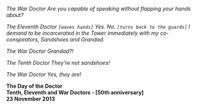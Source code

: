 _The War Doctor_ _Are you capable of speaking without flapping your hands about?_

_The Eleventh Doctor_ _`[waves hands]` Yes. No. `[turns back to the guards]` I demand to be incarcerated in the Tower immediately with my co-conspirators, Sandshoes and Grandad._

_The War Doctor_ _Grandad?!_

_The Tenth Doctor_ _They're not sandshoes!_

_The War Doctor_ _Yes, they are!_

**The Day of the Doctor  
Tenth, Eleventh and War Doctors - [50th anniversary]  
23 November 2013**